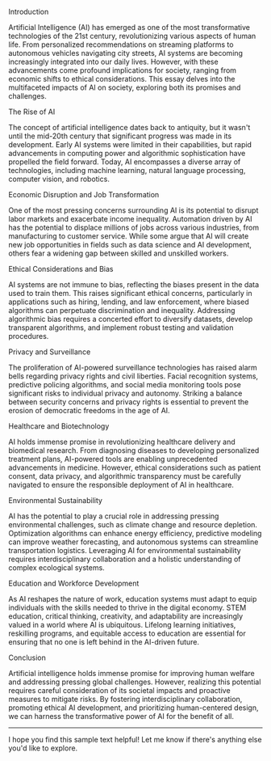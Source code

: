 

Introduction

Artificial Intelligence (AI) has emerged as one of the most transformative technologies of the 21st century, revolutionizing various aspects of human life. From personalized recommendations on streaming platforms to autonomous vehicles navigating city streets, AI systems are becoming increasingly integrated into our daily lives. However, with these advancements come profound implications for society, ranging from economic shifts to ethical considerations. This essay delves into the multifaceted impacts of AI on society, exploring both its promises and challenges.

The Rise of AI

The concept of artificial intelligence dates back to antiquity, but it wasn't until the mid-20th century that significant progress was made in its development. Early AI systems were limited in their capabilities, but rapid advancements in computing power and algorithmic sophistication have propelled the field forward. Today, AI encompasses a diverse array of technologies, including machine learning, natural language processing, computer vision, and robotics.

Economic Disruption and Job Transformation

One of the most pressing concerns surrounding AI is its potential to disrupt labor markets and exacerbate income inequality. Automation driven by AI has the potential to displace millions of jobs across various industries, from manufacturing to customer service. While some argue that AI will create new job opportunities in fields such as data science and AI development, others fear a widening gap between skilled and unskilled workers.

Ethical Considerations and Bias

AI systems are not immune to bias, reflecting the biases present in the data used to train them. This raises significant ethical concerns, particularly in applications such as hiring, lending, and law enforcement, where biased algorithms can perpetuate discrimination and inequality. Addressing algorithmic bias requires a concerted effort to diversify datasets, develop transparent algorithms, and implement robust testing and validation procedures.

Privacy and Surveillance

The proliferation of AI-powered surveillance technologies has raised alarm bells regarding privacy rights and civil liberties. Facial recognition systems, predictive policing algorithms, and social media monitoring tools pose significant risks to individual privacy and autonomy. Striking a balance between security concerns and privacy rights is essential to prevent the erosion of democratic freedoms in the age of AI.

Healthcare and Biotechnology

AI holds immense promise in revolutionizing healthcare delivery and biomedical research. From diagnosing diseases to developing personalized treatment plans, AI-powered tools are enabling unprecedented advancements in medicine. However, ethical considerations such as patient consent, data privacy, and algorithmic transparency must be carefully navigated to ensure the responsible deployment of AI in healthcare.

Environmental Sustainability

AI has the potential to play a crucial role in addressing pressing environmental challenges, such as climate change and resource depletion. Optimization algorithms can enhance energy efficiency, predictive modeling can improve weather forecasting, and autonomous systems can streamline transportation logistics. Leveraging AI for environmental sustainability requires interdisciplinary collaboration and a holistic understanding of complex ecological systems.

Education and Workforce Development

As AI reshapes the nature of work, education systems must adapt to equip individuals with the skills needed to thrive in the digital economy. STEM education, critical thinking, creativity, and adaptability are increasingly valued in a world where AI is ubiquitous. Lifelong learning initiatives, reskilling programs, and equitable access to education are essential for ensuring that no one is left behind in the AI-driven future.

Conclusion

Artificial intelligence holds immense promise for improving human welfare and addressing pressing global challenges. However, realizing this potential requires careful consideration of its societal impacts and proactive measures to mitigate risks. By fostering interdisciplinary collaboration, promoting ethical AI development, and prioritizing human-centered design, we can harness the transformative power of AI for the benefit of all.

---

I hope you find this sample text helpful! Let me know if there's anything else you'd like to explore.

